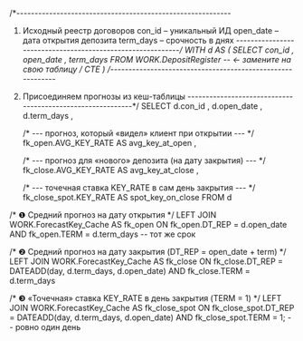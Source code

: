 /*-----------------------------------------------------------
  1.  Исходный реестр договоров
      con_id      – уникальный ИД
      open_date   – дата открытия депозита
      term_days   – срочность в днях
-----------------------------------------------------------*/
WITH d AS (
    SELECT con_id ,
           open_date ,
           term_days
    FROM   WORK.DepositRegister   -- ← замените на свою таблицу / CTE
)
/*-----------------------------------------------------------
  2.  Присоединяем прогнозы из кеш-таблицы
-----------------------------------------------------------*/
SELECT
        d.con_id ,
        d.open_date ,
        d.term_days ,

        /* --- прогноз, который «видел» клиент при открытии --- */
        fk_open.AVG_KEY_RATE       AS avg_key_at_open ,

        /* --- прогноз для «нового» депозита (на дату закрытия) --- */
        fk_close.AVG_KEY_RATE      AS avg_key_at_close ,

        /* --- точечная ставка KEY_RATE в сам день закрытия --- */
        fk_close_spot.KEY_RATE     AS spot_key_on_close
FROM    d

/* ❶ Средний прогноз на дату открытия */
LEFT JOIN WORK.ForecastKey_Cache      AS fk_open
       ON fk_open.DT_REP = d.open_date
      AND fk_open.TERM   = d.term_days       -- тот же срок

/* ❷ Средний прогноз на дату закрытия (DT_REP = open_date + term) */
LEFT JOIN WORK.ForecastKey_Cache      AS fk_close
       ON fk_close.DT_REP = DATEADD(day, d.term_days, d.open_date)
      AND fk_close.TERM   = d.term_days

/* ❸ «Точечная» ставка KEY_RATE в день закрытия (TERM = 1) */
LEFT JOIN WORK.ForecastKey_Cache      AS fk_close_spot
       ON fk_close_spot.DT_REP = DATEADD(day, d.term_days, d.open_date)
      AND fk_close_spot.TERM   = 1;          -- ровно один день

